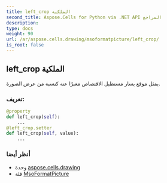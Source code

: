 ```yaml
---
title: left_crop الملكية
second_title: Aspose.Cells for Python via .NET API المراجع
description:
type: docs
weight: 90
url: /ar/aspose.cells.drawing/msoformatpicture/left_crop/
is_root: false
---
```

##  left_crop الملكية

يمثل موقع يسار مستطيل الاقتصاص معبرًا عنه كنسبة من عرض الصورة.
###  تعريف:
```python
@property
def left_crop(self):
    ...
@left_crop.setter
def left_crop(self, value):
    ...
```

###  أنظر أيضا
* وحدة [aspose.cells.drawing](../../)
* فئة [MsoFormatPicture](/cells/python-net/ar/aspose.cells.drawing/msoformatpicture)
